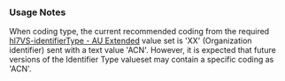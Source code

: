 ### Usage Notes

When coding type, the current recommended coding from the required [hl7VS-identifierType - AU Extended](ValueSet-au-v2-0203-extended.html) value set is 'XX' (Organization identifier) sent with a text value 'ACN'. However, it is expected that future versions of the Identifier Type valueset may contain a specific coding as 'ACN'.
